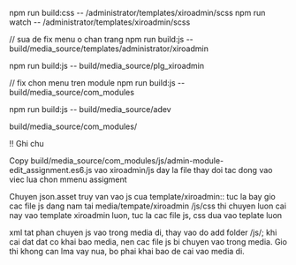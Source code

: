 
npm run build:css -- /administrator/templates/xiroadmin/scss
npm run watch -- /administrator/templates/xiroadmin/scss


// sua de fix menu o chan trang
npm run build:js -- build/media_source/templates/administrator/xiroadmin

npm run build:js -- build/media_source/plg_xiroadmin

// fix chon menu tren module
npm run build:js -- build/media_source/com_modules

npm run build:js -- build/media_source/adev





build/media_source/com_modules/


!! Ghi chu

Copy build/media_source/com_modules/js/admin-module-edit_assignment.es6.js vao xiroadmin/js
day la file thay doi tac dong vao viec lua chon mmenu assigment


Chuyen json.asset truy van vao js cua template/xiroadmin:: tuc la bay gio cac file js dang nam tai media/tempate/xiroadmin /js/css thi chuyen luon cai nay vao template xiroadmin luon, tuc la cac file js, css dua vao teplate luon



xml tat phan chuyen js vao trong media di, thay vao do add folder /js/; khi cai dat dat co khai bao media, nen cac file js bi chuyen vao trong media. Gio thi khong can lma vay nua, bo phai khai bao de cai vao media di.
